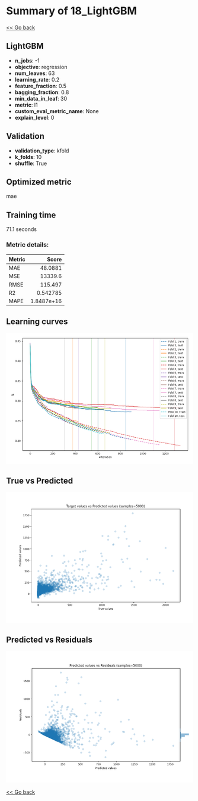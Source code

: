 # Summary of 18_LightGBM

[<< Go back](../README.md)


## LightGBM
- **n_jobs**: -1
- **objective**: regression
- **num_leaves**: 63
- **learning_rate**: 0.2
- **feature_fraction**: 0.5
- **bagging_fraction**: 0.8
- **min_data_in_leaf**: 30
- **metric**: l1
- **custom_eval_metric_name**: None
- **explain_level**: 0

## Validation
 - **validation_type**: kfold
 - **k_folds**: 10
 - **shuffle**: True

## Optimized metric
mae

## Training time

71.1 seconds

### Metric details:
| Metric   |          Score |
|:---------|---------------:|
| MAE      |    48.0881     |
| MSE      | 13339.6        |
| RMSE     |   115.497      |
| R2       |     0.542785   |
| MAPE     |     1.8487e+16 |



## Learning curves
![Learning curves](learning_curves.png)
## True vs Predicted

![True vs Predicted](true_vs_predicted.png)


## Predicted vs Residuals

![Predicted vs Residuals](predicted_vs_residuals.png)



[<< Go back](../README.md)
